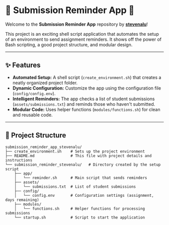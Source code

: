 # 🚀 Submission Reminder App 🚀

Welcome to the **Submission Reminder App** repository by **[stevenalu](https://github.com/stevenalu)**!

This project is an exciting shell script application that automates the setup of an environment to send assignment reminders. It shows off the power of Bash scripting, a good project structure, and modular design.

---

## ✨ Features

- **Automated Setup:** A shell script (`create_environment.sh`) that creates a neatly organized project folder.
- **Dynamic Configuration:** Customize the app using the configuration file (`config/config.env`).
- **Intelligent Reminders:** The app checks a list of student submissions (`assets/submissions.txt`) and reminds those who haven't submitted.
- **Modular Code:** Uses helper functions (`modules/functions.sh`) for clean and reusable code.

---

## 📂 Project Structure

```plaintext
submission_reminder_app_stevenalu/
├── create_environment.sh    # Sets up the project environment
├── README.md                # This file with project details and instructions
└── submission_reminder_stevenalu/   # Directory created by the setup script
    ├── app/
    │   └── reminder.sh      # Main script that sends reminders
    ├── assets/
    │   └── submissions.txt  # List of student submissions
    ├── config/
    │   └── config.env       # Configuration settings (assignment, days remaining)
    ├── modules/
    │   └── functions.sh     # Helper functions for processing submissions
    └── startup.sh           # Script to start the application

